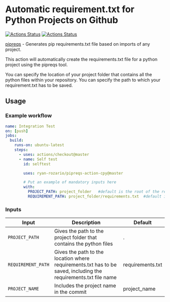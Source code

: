 # Automatic requirement.txt for Python Projects on Github

[![Actions Status](https://github.com/ryan-rozario/pipreqs-action/workflows/Lint/badge.svg)](https://github.com/ryan-rozario/pipreqs-action/actions)
[![Actions Status](https://github.com/ryan-rozario/pipreqs-action/workflows/Integration%20Test/badge.svg)](https://github.com/ryan-rozario/pipreqs-action/actions)

[pipreqs](https://github.com/bndr/pipreqs) - Generates pip requirements.txt file based on imports of any project.

This action will automatically create the requirements.txt file for a python project using the pipreqs tool.

You can specify the location of your project folder that contains all the python files within your repository.
You can specify the path to which your requirement.txt has to be saved.

## Usage

### Example workflow

```yaml
name: Integration Test
on: [push]
jobs:
  build:
    runs-on: ubuntu-latest
    steps:
      - uses: actions/checkout@master
      - name: Self test
        id: selftest

        uses: ryan-rozario/pipreqs-action-cpy@master

        # Put an example of mandatory inputs here
        with:
          PROJECT_PATH: project_folder   #default is the root of the repository
          REQUIREMENT_PATH: project_folder/requirements.txt  #default is requirement.txt in the root of your repository 
```

### Inputs

| Input                                             | Description                                        |Default                                        |
|------------------------------------------------------|-----------------------------------------------|-----------------------------------------------|
| `PROJECT_PATH`  | Gives the path to the project folder that contains the python files    |  .
| `REQUIREMENT_PATH`  | Gives the path to the location where requirements.txt has to be saved, including the requirements.txt file name    | requirements.txt|
| `PROJECT_NAME`  | Includes the project name in the commit  | project_name |
